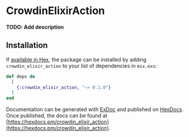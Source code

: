 # CrowdinElixirAction

**TODO: Add description**

## Installation

If [available in Hex](https://hex.pm/docs/publish), the package can be installed
by adding `crowdin_elixir_action` to your list of dependencies in `mix.exs`:

```elixir
def deps do
  [
    {:crowdin_elixir_action, "~> 0.1.0"}
  ]
end
```

Documentation can be generated with [ExDoc](https://github.com/elixir-lang/ex_doc)
and published on [HexDocs](https://hexdocs.pm). Once published, the docs can
be found at [https://hexdocs.pm/crowdin_elixir_action](https://hexdocs.pm/crowdin_elixir_action).

